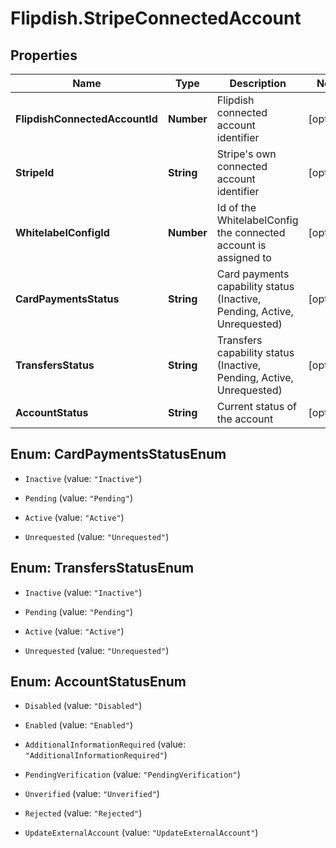 # Flipdish.StripeConnectedAccount

## Properties
Name | Type | Description | Notes
------------ | ------------- | ------------- | -------------
**FlipdishConnectedAccountId** | **Number** | Flipdish connected account identifier | [optional] 
**StripeId** | **String** | Stripe's own connected account identifier | [optional] 
**WhitelabelConfigId** | **Number** | Id of the WhitelabelConfig the connected account is assigned to | [optional] 
**CardPaymentsStatus** | **String** | Card payments capability status (Inactive, Pending, Active, Unrequested) | [optional] 
**TransfersStatus** | **String** | Transfers capability status (Inactive, Pending, Active, Unrequested) | [optional] 
**AccountStatus** | **String** | Current status of the account | [optional] 


<a name="CardPaymentsStatusEnum"></a>
## Enum: CardPaymentsStatusEnum


* `Inactive` (value: `"Inactive"`)

* `Pending` (value: `"Pending"`)

* `Active` (value: `"Active"`)

* `Unrequested` (value: `"Unrequested"`)




<a name="TransfersStatusEnum"></a>
## Enum: TransfersStatusEnum


* `Inactive` (value: `"Inactive"`)

* `Pending` (value: `"Pending"`)

* `Active` (value: `"Active"`)

* `Unrequested` (value: `"Unrequested"`)




<a name="AccountStatusEnum"></a>
## Enum: AccountStatusEnum


* `Disabled` (value: `"Disabled"`)

* `Enabled` (value: `"Enabled"`)

* `AdditionalInformationRequired` (value: `"AdditionalInformationRequired"`)

* `PendingVerification` (value: `"PendingVerification"`)

* `Unverified` (value: `"Unverified"`)

* `Rejected` (value: `"Rejected"`)

* `UpdateExternalAccount` (value: `"UpdateExternalAccount"`)




